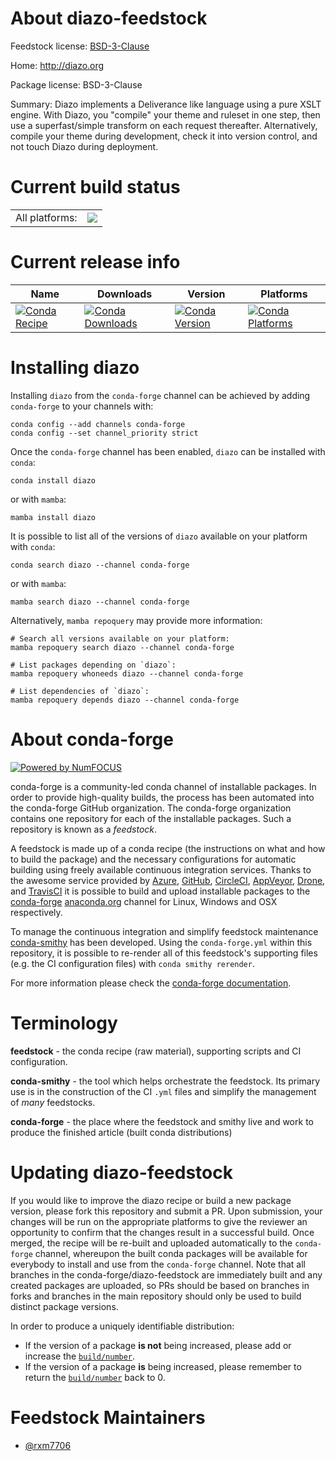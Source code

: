 About diazo-feedstock
=====================

Feedstock license: [BSD-3-Clause](https://github.com/conda-forge/diazo-feedstock/blob/main/LICENSE.txt)

Home: http://diazo.org

Package license: BSD-3-Clause

Summary: Diazo implements a Deliverance like language using a pure XSLT engine. With Diazo, you "compile" your theme and ruleset in one step, then use a superfast/simple transform on each request thereafter. Alternatively, compile your theme during development, check it into version control, and not touch Diazo during deployment.

Current build status
====================


<table><tr><td>All platforms:</td>
    <td>
      <a href="https://dev.azure.com/conda-forge/feedstock-builds/_build/latest?definitionId=20470&branchName=main">
        <img src="https://dev.azure.com/conda-forge/feedstock-builds/_apis/build/status/diazo-feedstock?branchName=main">
      </a>
    </td>
  </tr>
</table>

Current release info
====================

| Name | Downloads | Version | Platforms |
| --- | --- | --- | --- |
| [![Conda Recipe](https://img.shields.io/badge/recipe-diazo-green.svg)](https://anaconda.org/conda-forge/diazo) | [![Conda Downloads](https://img.shields.io/conda/dn/conda-forge/diazo.svg)](https://anaconda.org/conda-forge/diazo) | [![Conda Version](https://img.shields.io/conda/vn/conda-forge/diazo.svg)](https://anaconda.org/conda-forge/diazo) | [![Conda Platforms](https://img.shields.io/conda/pn/conda-forge/diazo.svg)](https://anaconda.org/conda-forge/diazo) |

Installing diazo
================

Installing `diazo` from the `conda-forge` channel can be achieved by adding `conda-forge` to your channels with:

```
conda config --add channels conda-forge
conda config --set channel_priority strict
```

Once the `conda-forge` channel has been enabled, `diazo` can be installed with `conda`:

```
conda install diazo
```

or with `mamba`:

```
mamba install diazo
```

It is possible to list all of the versions of `diazo` available on your platform with `conda`:

```
conda search diazo --channel conda-forge
```

or with `mamba`:

```
mamba search diazo --channel conda-forge
```

Alternatively, `mamba repoquery` may provide more information:

```
# Search all versions available on your platform:
mamba repoquery search diazo --channel conda-forge

# List packages depending on `diazo`:
mamba repoquery whoneeds diazo --channel conda-forge

# List dependencies of `diazo`:
mamba repoquery depends diazo --channel conda-forge
```


About conda-forge
=================

[![Powered by
NumFOCUS](https://img.shields.io/badge/powered%20by-NumFOCUS-orange.svg?style=flat&colorA=E1523D&colorB=007D8A)](https://numfocus.org)

conda-forge is a community-led conda channel of installable packages.
In order to provide high-quality builds, the process has been automated into the
conda-forge GitHub organization. The conda-forge organization contains one repository
for each of the installable packages. Such a repository is known as a *feedstock*.

A feedstock is made up of a conda recipe (the instructions on what and how to build
the package) and the necessary configurations for automatic building using freely
available continuous integration services. Thanks to the awesome service provided by
[Azure](https://azure.microsoft.com/en-us/services/devops/), [GitHub](https://github.com/),
[CircleCI](https://circleci.com/), [AppVeyor](https://www.appveyor.com/),
[Drone](https://cloud.drone.io/welcome), and [TravisCI](https://travis-ci.com/)
it is possible to build and upload installable packages to the
[conda-forge](https://anaconda.org/conda-forge) [anaconda.org](https://anaconda.org/)
channel for Linux, Windows and OSX respectively.

To manage the continuous integration and simplify feedstock maintenance
[conda-smithy](https://github.com/conda-forge/conda-smithy) has been developed.
Using the ``conda-forge.yml`` within this repository, it is possible to re-render all of
this feedstock's supporting files (e.g. the CI configuration files) with ``conda smithy rerender``.

For more information please check the [conda-forge documentation](https://conda-forge.org/docs/).

Terminology
===========

**feedstock** - the conda recipe (raw material), supporting scripts and CI configuration.

**conda-smithy** - the tool which helps orchestrate the feedstock.
                   Its primary use is in the construction of the CI ``.yml`` files
                   and simplify the management of *many* feedstocks.

**conda-forge** - the place where the feedstock and smithy live and work to
                  produce the finished article (built conda distributions)


Updating diazo-feedstock
========================

If you would like to improve the diazo recipe or build a new
package version, please fork this repository and submit a PR. Upon submission,
your changes will be run on the appropriate platforms to give the reviewer an
opportunity to confirm that the changes result in a successful build. Once
merged, the recipe will be re-built and uploaded automatically to the
`conda-forge` channel, whereupon the built conda packages will be available for
everybody to install and use from the `conda-forge` channel.
Note that all branches in the conda-forge/diazo-feedstock are
immediately built and any created packages are uploaded, so PRs should be based
on branches in forks and branches in the main repository should only be used to
build distinct package versions.

In order to produce a uniquely identifiable distribution:
 * If the version of a package **is not** being increased, please add or increase
   the [``build/number``](https://docs.conda.io/projects/conda-build/en/latest/resources/define-metadata.html#build-number-and-string).
 * If the version of a package **is** being increased, please remember to return
   the [``build/number``](https://docs.conda.io/projects/conda-build/en/latest/resources/define-metadata.html#build-number-and-string)
   back to 0.

Feedstock Maintainers
=====================

* [@rxm7706](https://github.com/rxm7706/)


